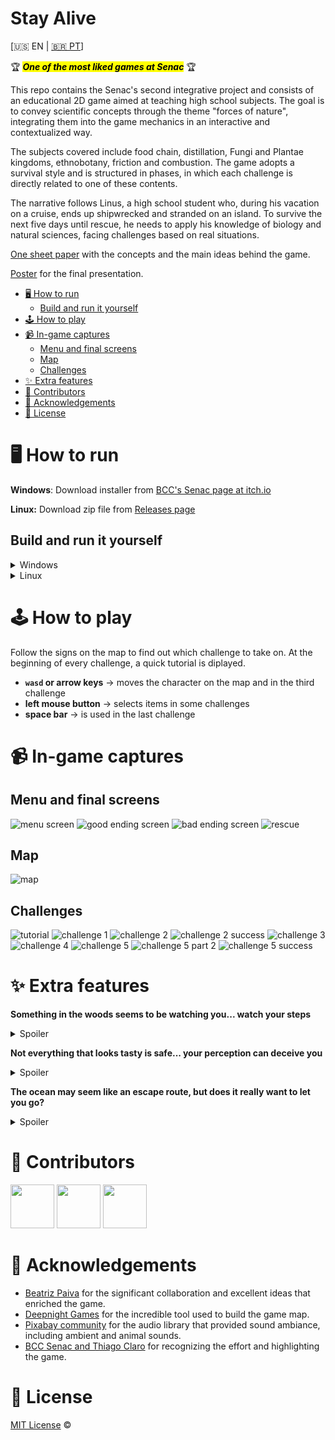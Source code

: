 # Stay Alive

[🇺🇸 EN | [🇧🇷 PT](https://github.com/gabe-frasz/stay-alive/blob/main/_docs/README-PT.md)]

🏆 <mark>***One of the most liked games at Senac***</mark> 🏆

This repo contains the Senac's second integrative project and consists of an educational 2D game aimed at teaching high school subjects. The goal is to convey scientific concepts through the theme "forces of nature", integrating them into the game mechanics in an interactive and contextualized way.

The subjects covered include food chain, distillation, Fungi and Plantae kingdoms, ethnobotany, friction and combustion. The game adopts a survival style and is structured in phases, in which each challenge is directly related to one of these contents.

The narrative follows Linus, a high school student who, during his vacation on a cruise, ends up shipwrecked and stranded on an island. To survive the next five days until rescue, he needs to apply his knowledge of biology and natural sciences, facing challenges based on real situations.

[One sheet paper](https://github.com/gabe-frasz/stay-alive/blob/main/_docs/one-sheet-paper.pdf) with the concepts and the main ideas behind the game.

[Poster](https://github.com/gabe-frasz/stay-alive/blob/main/_docs/poster.pdf) for the final presentation.

- [🖥️ How to run](#%EF%B8%8F-how-to-run)
  - [Build and run it yourself](#build-and-run-it-yourself)
- [🕹️ How to play](#%EF%B8%8F-how-to-play)
- [📹 In-game captures](#-in-game-captures)
  - [Menu and final screens](#menu-and-final-screens)
  - [Map](#map)
  - [Challenges](#challenges)
- [✨ Extra features](#-extra-features)
- [👥 Contributors](#-contributors)
- [🤝 Acknowledgements](#-acknowledgements)
- [📝 License](#-license)

# 🖥️ How to run

**Windows**: Download installer from [BCC's Senac page at itch.io](https://bccsenac.itch.io/stay-alive)

**Linux:** Download zip file from [Releases page](https://github.com/gabe-frasz/stay-alive/releases)

## Build and run it yourself

<details>
  <summary>Windows</summary>

  1. Open [Visual Studio](https://visualstudio.microsoft.com/)
  2. Clone the repo
  3. Make sure to have [Allegro](https://www.nuget.org/packages/Allegro/) and [AllegroDeps](https://www.nuget.org/packages/AllegroDeps/) packages installed
  4. Run
</details>

<details>
  <summary>Linux</summary>

  1. Download [Allegro library](https://liballeg.org/download.html)
  2. Clone the repo
  3. Compile C code
     - `gcc ./main.c -lm $(pkg-config allegro-5 allegro_font-5 allegro_primitives-5 allegro_image-5 allegro_audio-5 allegro_acodec-5 allegro_video-5 --libs --cflags)`
  5. Run
</details>

# 🕹️ How to play

Follow the signs on the map to find out which challenge to take on. At the beginning of every challenge, a quick tutorial is diplayed.

- **`wasd` or arrow keys** -> moves the character on the map and in the third challenge 
- **left mouse button** -> selects items in some challenges
- **space bar** -> is used in the last challenge

# 📹 In-game captures

## Menu and final screens

![menu screen](https://github.com/gabe-frasz/stay-alive/blob/main/_docs/menu.png)
![good ending screen](https://github.com/gabe-frasz/stay-alive/blob/main/_docs/good-ending.png)
![bad ending screen](https://github.com/gabe-frasz/stay-alive/blob/main/_docs/bad-ending.png)
![rescue](https://github.com/gabe-frasz/stay-alive/blob/main/_docs/rescue.png)

## Map

![map](https://github.com/gabe-frasz/stay-alive/blob/main/_docs/map.gif)

## Challenges

![tutorial](https://github.com/gabe-frasz/stay-alive/blob/main/_docs/tutorial.gif)
![challenge 1](https://github.com/gabe-frasz/stay-alive/blob/main/_docs/challenge-1.png)
![challenge 2](https://github.com/gabe-frasz/stay-alive/blob/main/_docs/challenge-2.png)
![challenge 2 success](https://github.com/gabe-frasz/stay-alive/blob/main/_docs/challenge-2-success.png)
![challenge 3](https://github.com/gabe-frasz/stay-alive/blob/main/_docs/challenge-3.png)
![challenge 4](https://github.com/gabe-frasz/stay-alive/blob/main/_docs/challenge-4.png)
![challenge 5](https://github.com/gabe-frasz/stay-alive/blob/main/_docs/challenge-5.png)
![challenge 5 part 2](https://github.com/gabe-frasz/stay-alive/blob/main/_docs/challenge-5-pt-2.png)
![challenge 5 success](https://github.com/gabe-frasz/stay-alive/blob/main/_docs/challenge-5-success.png)

# ✨ Extra features

**Something in the woods seems to be watching you... watch your steps**

<details>
  <summary>Spoiler</summary>

  ![snake](https://github.com/gabe-frasz/stay-alive/blob/main/_docs/snake.gif)
</details>

**Not everything that looks tasty is safe... your perception can deceive you**

<details>
  <summary>Spoiler</summary>

  ![hallucination](https://github.com/gabe-frasz/stay-alive/blob/main/_docs/hallucination.gif)
</details>

**The ocean may seem like an escape route, but does it really want to let you go?**

<details>
  <summary>Spoiler</summary>

  ![drowning](https://github.com/gabe-frasz/stay-alive/blob/main/_docs/drowning.gif)
</details>

# 👥 Contributors

<a href="https://github.com/manuezi"><img src="https://github.com/manuezi.png" width="70"/></a>
<a href="https://github.com/stefrny"><img src="https://github.com/stefrny.png" width="70"/></a>
<a href="https://github.com/gabe-frasz"><img src="https://github.com/gabe-frasz.png" width="70"/></a>

# 🤝 Acknowledgements

- [Beatriz Paiva](https://github.com/beeepaiva) for the significant collaboration and excellent ideas that enriched the game.
- [Deepnight Games](https://deepnight.net/about/) for the incredible tool used to build the game map.
- [Pixabay community](https://pixabay.com/users/) for the audio library that provided sound ambiance, including ambient and animal sounds.
- [BCC Senac and Thiago Claro](https://bccsenac.itch.io/) for recognizing the effort and highlighting the game.

# 📝 License

[MIT License](https://github.com/gabe-frasz/stay-alive/blob/main/LICENSE) &copy;
